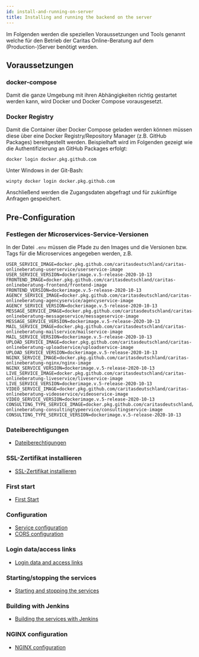 ```yaml
---
id: install-and-running-on-server
title: Installing and running the backend on the server
---
```


Im Folgenden werden die speziellen Voraussetzungen und Tools genannt welche für den Betrieb der Caritas Online-Beratung auf dem (Production-)Server benötigt werden.

## Voraussetzungen

### docker-compose

Damit die ganze Umgebung mit ihren Abhängigkeiten richtig gestartet werden kann, wird Docker und Docker Compose vorausgesetzt.

### Docker Registry

Damit die Container über Docker Compose geladen werden können müssen diese über eine Docker Registry/Repository Manager (z.B. GitHub Packages) bereitgestellt werden.
Beispielhaft wird im Folgenden gezeigt wie die Authentifizierung an GitHub Packages erfolgt:

``docker login docker.pkg.github.com``

Unter Windows in der Git-Bash:

``winpty docker login docker.pkg.github.com``

Anschließend werden die Zugangsdaten abgefragt und für zukünftige Anfragen gespeichert.

## Pre-Configuration

### Festlegen der Microservices-Service-Versionen

In der Datei `.env` müssen die Pfade zu den Images und die Versionen bzw. Tags für die Microservices angegeben werden, z.B.

```
USER_SERVICE_IMAGE=docker.pkg.github.com/caritasdeutschland/caritas-onlineberatung-userservice/userservice-image
USER_SERVICE_VERSION=dockerimage.v.5-release-2020-10-13
FRONTEND_IMAGE=docker.pkg.github.com/caritasdeutschland/caritas-onlineberatung-frontend/frontend-image
FRONTEND_VERSION=dockerimage.v.5-release-2020-10-13
AGENCY_SERVICE_IMAGE=docker.pkg.github.com/caritasdeutschland/caritas-onlineberatung-agencyservice/agencyservice-image
AGENCY_SERVICE_VERSION=dockerimage.v.5-release-2020-10-13
MESSAGE_SERVICE_IMAGE=docker.pkg.github.com/caritasdeutschland/caritas-onlineberatung-messageservice/messageservice-image
MESSAGE_SERVICE_VERSION=dockerimage.v.5-release-2020-10-13
MAIL_SERVICE_IMAGE=docker.pkg.github.com/caritasdeutschland/caritas-onlineberatung-mailservice/mailservice-image
MAIL_SERVICE_VERSION=dockerimage.v.5-release-2020-10-13
UPLOAD_SERVICE_IMAGE=docker.pkg.github.com/caritasdeutschland/caritas-onlineberatung-uploadservice/uploadservice-image
UPLOAD_SERVICE_VERSION=dockerimage.v.5-release-2020-10-13
NGINX_SERVICE_IMAGE=docker.pkg.github.com/caritasdeutschland/caritas-onlineberatung-nginx/nginx-image
NGINX_SERVICE_VERSION=dockerimage.v.5-release-2020-10-13
LIVE_SERVICE_IMAGE=docker.pkg.github.com/caritasdeutschland/caritas-onlineberatung-liveservice/liveservice-image
LIVE_SERVICE_VERSION=dockerimage.v.5-release-2020-10-13
VIDEO_SERVICE_IMAGE=docker.pkg.github.com/caritasdeutschland/caritas-onlineberatung-videoservice/videoservice-image
VIDEO_SERVICE_VERSION=dockerimage.v.5-release-2020-10-13
CONSULTING_TYPE_SERVICE_IMAGE=docker.pkg.github.com/caritasdeutschland/caritas-onlineberatung-consultingtypeervice/consultingservice-image
CONSULTING_TYPE_SERVICE_VERSION=dockerimage.v.5-release-2020-10-13
```

### Dateiberechtigungen

- [Dateiberechtigungen](../backend/file-permissions.md)

### SSL-Zertifikat installieren

- [SSL-Zertifikat installieren](../backend/ssl-certificate.md)

### First start

- [First Start](../backend/first-start.md)

### Configuration

- [Service configuration](../backend/service-configuration.md)
- [CORS configuration](../backend/cors-configuration.md)

### Login data/access links

- [Login data and access links](../backend/login-data-access-links.md)

### Starting/stopping the services

- [Starting and stopping the services](../backend/starting-and-stopping-the-services.md)

### Building with Jenkins

- [Building the services with Jenkins](../backend/jenkins.md)

### NGINX configuration

- [NGINX configuration](../backend/nginx.md)
